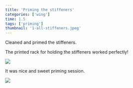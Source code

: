 ```yaml
---
title: 'Priming the stiffeners'
categories: ['wing']
time: 1.5
tags: ['priming']
thumbnail: '1-all-stiffeners.jpeg'
---
```


Cleaned and primed the stiffeners.

<!-- more -->

The printed rack for holding the stiffeners worked perfectly!

![](./0-primed-rack.jpeg)

It was nice and sweet priming session.

![](./1-all-stiffeners.jpeg)
